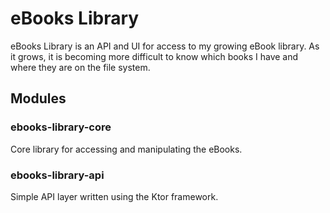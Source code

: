 # eBooks Library

eBooks Library is an API and UI for access to my growing eBook library. As it grows, it is becoming more difficult to
know which books I have and where they are on the file system.

## Modules

### ebooks-library-core

Core library for accessing and manipulating the eBooks.

### ebooks-library-api

Simple API layer written using the Ktor framework. 

